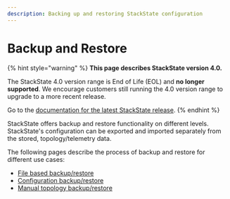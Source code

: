 ```yaml
---
description: Backing up and restoring StackState configuration
---
```


# Backup and Restore


{% hint style="warning" %}
**This page describes StackState version 4.0.**

The StackState 4.0 version range is End of Life (EOL) and **no longer supported**. We encourage customers still running the 4.0 version range to upgrade to a more recent release.

Go to the [documentation for the latest StackState release](https://docs.stackstate.com/).
{% endhint %}

StackState offers backup and restore functionality on different levels. StackState's configuration can be exported and imported separately from the stored, topology/telemetry data.

The following pages describe the process of backup and restore for different use cases:

* [File based backup/restore](file.md)
* [Configuration backup/restore](configuration.md)
* [Manual topology backup/restore](manual_topology.md)

